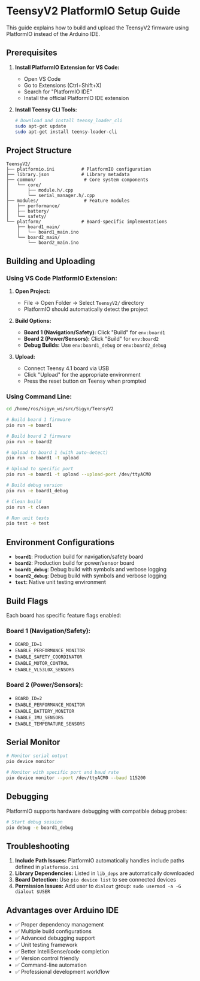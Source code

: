 # TeensyV2 PlatformIO Setup Guide

This guide explains how to build and upload the TeensyV2 firmware using PlatformIO instead of the Arduino IDE.

## Prerequisites

1. **Install PlatformIO Extension for VS Code:**
   - Open VS Code
   - Go to Extensions (Ctrl+Shift+X)
   - Search for "PlatformIO IDE"
   - Install the official PlatformIO IDE extension

2. **Install Teensy CLI Tools:**
   ```bash
   # Download and install teensy_loader_cli
   sudo apt-get update
   sudo apt-get install teensy-loader-cli
   ```

## Project Structure

```
TeensyV2/
├── platformio.ini          # PlatformIO configuration
├── library.json            # Library metadata
├── common/                  # Core system components
│   └── core/
│       ├── module.h/.cpp
│       └── serial_manager.h/.cpp
├── modules/                 # Feature modules
│   ├── performance/
│   ├── battery/
│   └── safety/
└── platform/               # Board-specific implementations
    ├── board1_main/
    │   └── board1_main.ino
    └── board2_main/
        └── board2_main.ino
```

## Building and Uploading

### Using VS Code PlatformIO Extension:

1. **Open Project:**
   - File → Open Folder → Select `TeensyV2/` directory
   - PlatformIO should automatically detect the project

2. **Build Options:**
   - **Board 1 (Navigation/Safety):** Click "Build" for `env:board1`
   - **Board 2 (Power/Sensors):** Click "Build" for `env:board2`
   - **Debug Builds:** Use `env:board1_debug` or `env:board2_debug`

3. **Upload:**
   - Connect Teensy 4.1 board via USB
   - Click "Upload" for the appropriate environment
   - Press the reset button on Teensy when prompted

### Using Command Line:

```bash
cd /home/ros/sigyn_ws/src/Sigyn/TeensyV2

# Build board 1 firmware
pio run -e board1

# Build board 2 firmware  
pio run -e board2

# Upload to board 1 (with auto-detect)
pio run -e board1 -t upload

# Upload to specific port
pio run -e board1 -t upload --upload-port /dev/ttyACM0

# Build debug version
pio run -e board1_debug

# Clean build
pio run -t clean

# Run unit tests
pio test -e test
```

## Environment Configurations

- **`board1`**: Production build for navigation/safety board
- **`board2`**: Production build for power/sensor board  
- **`board1_debug`**: Debug build with symbols and verbose logging
- **`board2_debug`**: Debug build with symbols and verbose logging
- **`test`**: Native unit testing environment

## Build Flags

Each board has specific feature flags enabled:

### Board 1 (Navigation/Safety):
- `BOARD_ID=1`
- `ENABLE_PERFORMANCE_MONITOR`
- `ENABLE_SAFETY_COORDINATOR`
- `ENABLE_MOTOR_CONTROL`
- `ENABLE_VL53L0X_SENSORS`

### Board 2 (Power/Sensors):
- `BOARD_ID=2`
- `ENABLE_PERFORMANCE_MONITOR`
- `ENABLE_BATTERY_MONITOR`
- `ENABLE_IMU_SENSORS`
- `ENABLE_TEMPERATURE_SENSORS`

## Serial Monitor

```bash
# Monitor serial output
pio device monitor

# Monitor with specific port and baud rate
pio device monitor --port /dev/ttyACM0 --baud 115200
```

## Debugging

PlatformIO supports hardware debugging with compatible debug probes:

```bash
# Start debug session
pio debug -e board1_debug
```

## Troubleshooting

1. **Include Path Issues:** PlatformIO automatically handles include paths defined in `platformio.ini`
2. **Library Dependencies:** Listed in `lib_deps` are automatically downloaded
3. **Board Detection:** Use `pio device list` to see connected devices
4. **Permission Issues:** Add user to `dialout` group: `sudo usermod -a -G dialout $USER`

## Advantages over Arduino IDE

- ✅ Proper dependency management
- ✅ Multiple build configurations
- ✅ Advanced debugging support
- ✅ Unit testing framework
- ✅ Better IntelliSense/code completion
- ✅ Version control friendly
- ✅ Command-line automation
- ✅ Professional development workflow
